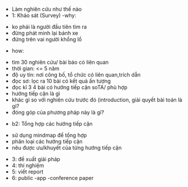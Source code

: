 - Làm nghiên cứu như thế nào
- 1: Khảo sát (Survey)
-why:
+ ko phải là người đầu tiên tìm ra
+ đừng phát minh lại bánh xe
+ đứng trên vai người khổng lồ
- how: 
+ tìm 30 nghiên cứu/ bài báo có liên quan
+ thời gian: <= 5 năm
+ độ uy tín: nơi công bố, tổ chức có liên quan,trích dẫn
+ đọc sơ: lọc ra 10 bài có kết quả ấn tượng
+ đọc kĩ 3 4 bài có hướng tiếp cận soTA/ phù hợp
+ hướng tiếp cận là gì
+ khác gì so với nghiên cứu trước đó (introduction, giải quyết bài toán là gì? 
+ đóng góp của phương pháp này là gì?
- b2: Tổng hợp các hướng tiếp cận
+ sử dụng mindmap để tổng hợp
+ phân loại các hướng tiếp cận
+ nêu được ưu/khuyết của từng hướng tiếp cận
- 3: đề xuất giải pháp
- 4: thí nghiệm
- 5: viết report
- 6: public -app
-conference paper 
